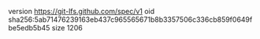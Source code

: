 version https://git-lfs.github.com/spec/v1
oid sha256:5ab71476239163eb437c965565671b8b3357506c336cb859f0649fbe5edb5b45
size 1206
